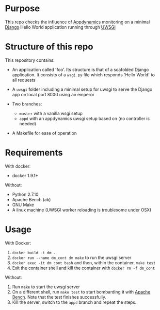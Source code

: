 Purpose
========

This repo checks the influence of [Appdynamics](https://www.appdynamics.com/)
monitoring on a minimal [Django](https://www.djangoproject.com/) Hello World
application running through
[UWSGI](https://uwsgi-docs.readthedocs.org/en/latest/)

Structure of this repo
=======================

This repository contains:

* An application called 'foo'. Its structure is that of a scafolded Django
  application. It consists of a `wsgi.py` file which responds 'Hello World' to
  all requests

* A `uwsgi` folder including a minimal setup for uwsgi to serve the Django app
  on local port 8000 using an emperor

* Two branches:
    * `master` with a vanilla wsgi setup
    * `appd` with an appdynamics uwsgi setup based on (no controller is needed)

* A Makefile for ease of operation

Requirements
============

With docker:

* docker 1.9.1+

Without:

* Python 2.7.10
* Apache Bench (ab)
* GNU Make
* A linux machine (UWSGI worker reloading is troublesome under OSX)

Usage
======

With Docker:

1. `docker build -t dm .`
2. `docker run --name dm_cont dm make` to run the uwsgi server
3. `docker exec -it dm_cont bash` and then, within the container, `make test`
4. Exit the container shell and kill the container with `docker rm -f dm_cont`

Without:

1. Run `make` to start the uwsgi server
2. On a different shell, run `make test` to start bombarding it with [Apache
   Bench](https://httpd.apache.org/docs/2.2/programs/ab.html). Note that the
   test finishes successfully.
3. Kill the server, switch to the `appd` branch and repeat the steps.
